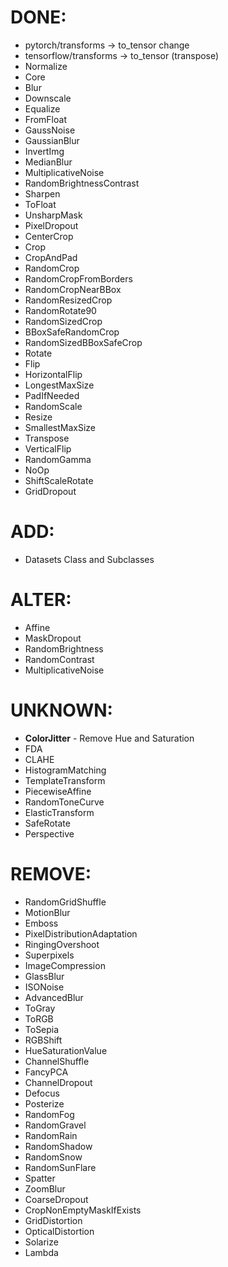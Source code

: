 # DONE:
* pytorch/transforms -> to_tensor change
* tensorflow/transforms -> to_tensor (transpose)
* Normalize
* Core
* Blur
* Downscale
* Equalize
* FromFloat
* GaussNoise
* GaussianBlur
* InvertImg
* MedianBlur
* MultiplicativeNoise
* RandomBrightnessContrast
* Sharpen
* ToFloat
* UnsharpMask
* PixelDropout
* CenterCrop
* Crop
* CropAndPad
* RandomCrop
* RandomCropFromBorders
* RandomCropNearBBox
* RandomResizedCrop
* RandomRotate90
* RandomSizedCrop
* BBoxSafeRandomCrop
* RandomSizedBBoxSafeCrop
* Rotate
* Flip
* HorizontalFlip
* LongestMaxSize
* PadIfNeeded
* RandomScale
* Resize
* SmallestMaxSize
* Transpose
* VerticalFlip
* RandomGamma
* NoOp
* ShiftScaleRotate
* GridDropout

# ADD:
* Datasets Class and Subclasses


# ALTER:

* Affine
* MaskDropout
* RandomBrightness
* RandomContrast
* MultiplicativeNoise


# UNKNOWN:

* **ColorJitter** - Remove Hue and Saturation
* FDA
* CLAHE
* HistogramMatching
* TemplateTransform
* PiecewiseAffine
* RandomToneCurve
* ElasticTransform
* SafeRotate
* Perspective

# REMOVE:

* RandomGridShuffle
* MotionBlur
* Emboss
* PixelDistributionAdaptation
* RingingOvershoot
* Superpixels
* ImageCompression
* GlassBlur
* ISONoise
* AdvancedBlur
* ToGray
* ToRGB
* ToSepia
* RGBShift
* HueSaturationValue
* ChannelShuffle
* FancyPCA
* ChannelDropout
* Defocus
* Posterize
* RandomFog
* RandomGravel
* RandomRain
* RandomShadow
* RandomSnow
* RandomSunFlare
* Spatter
* ZoomBlur
* CoarseDropout
* CropNonEmptyMaskIfExists
* GridDistortion
* OpticalDistortion
* Solarize
* Lambda
